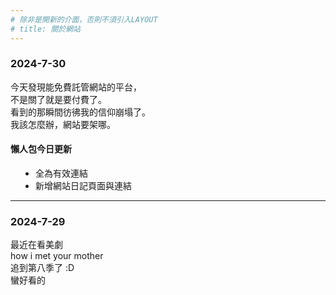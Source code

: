 ```yaml
---
# 除非是開新的介面，否則不須引入LAYOUT
# title: 關於網站
---
```


### 2024-7-30
今天發現能免費託管網站的平台，<br>
不是關了就是要付費了。<br>
看到的那瞬間彷彿我的信仰崩塌了。<br>
我該怎麼辦，網站要架哪。<br>

#### 懶人包今日更新
* 全為有效連結
* 新增網站日記頁面與連結

<hr>

### 2024-7-29
最近在看美劇<br>
how i met your mother<br>
追到第八季了 :D<br>
蠻好看的


<style>
    p{
        text-align: left;
    }
    ul{
        padding: 0 1.5rem;
    }
    li{
        margin:0 1rem;
        font-size:14px;
    }

</style>